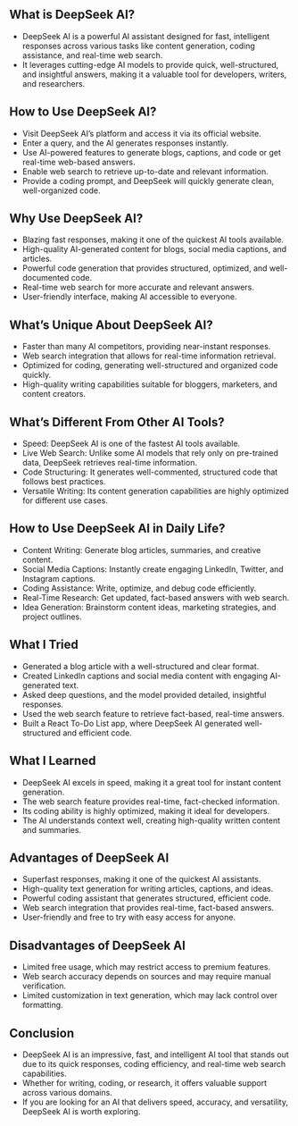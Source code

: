 ## What is DeepSeek AI?

- DeepSeek AI is a powerful AI assistant designed for fast, intelligent responses across various tasks like content generation, coding assistance, and real-time web search.
- It leverages cutting-edge AI models to provide quick, well-structured, and insightful answers, making it a valuable tool for developers, writers, and researchers.

## How to Use DeepSeek AI?

- Visit DeepSeek AI’s platform and access it via its official website.
- Enter a query, and the AI generates responses instantly.
- Use AI-powered features to generate blogs, captions, and code or get real-time web-based answers.
- Enable web search to retrieve up-to-date and relevant information.
- Provide a coding prompt, and DeepSeek will quickly generate clean, well-organized code.

## Why Use DeepSeek AI?

- Blazing fast responses, making it one of the quickest AI tools available.
- High-quality AI-generated content for blogs, social media captions, and articles.
- Powerful code generation that provides structured, optimized, and well-documented code.
- Real-time web search for more accurate and relevant answers.
- User-friendly interface, making AI accessible to everyone.

## What’s Unique About DeepSeek AI?

- Faster than many AI competitors, providing near-instant responses.
- Web search integration that allows for real-time information retrieval.
- Optimized for coding, generating well-structured and organized code quickly.
- High-quality writing capabilities suitable for bloggers, marketers, and content creators.

## What’s Different From Other AI Tools?

- Speed: DeepSeek AI is one of the fastest AI tools available.
- Live Web Search: Unlike some AI models that rely only on pre-trained data, DeepSeek retrieves real-time information.
- Code Structuring: It generates well-commented, structured code that follows best practices.
- Versatile Writing: Its content generation capabilities are highly optimized for different use cases.

## How to Use DeepSeek AI in Daily Life?

- Content Writing: Generate blog articles, summaries, and creative content.
- Social Media Captions: Instantly create engaging LinkedIn, Twitter, and Instagram captions.
- Coding Assistance: Write, optimize, and debug code efficiently.
- Real-Time Research: Get updated, fact-based answers with web search.
- Idea Generation: Brainstorm content ideas, marketing strategies, and project outlines.

## What I Tried

- Generated a blog article with a well-structured and clear format.
- Created LinkedIn captions and social media content with engaging AI-generated text.
- Asked deep questions, and the model provided detailed, insightful responses.
- Used the web search feature to retrieve fact-based, real-time answers.
- Built a React To-Do List app, where DeepSeek AI generated well-structured and efficient code.

## What I Learned

- DeepSeek AI excels in speed, making it a great tool for instant content generation.
- The web search feature provides real-time, fact-checked information.
- Its coding ability is highly optimized, making it ideal for developers.
- The AI understands context well, creating high-quality written content and summaries.

## Advantages of DeepSeek AI

- Superfast responses, making it one of the quickest AI assistants.
- High-quality text generation for writing articles, captions, and ideas.
- Powerful coding assistant that generates structured, efficient code.
- Web search integration that provides real-time, fact-based answers.
- User-friendly and free to try with easy access for anyone.

## Disadvantages of DeepSeek AI

- Limited free usage, which may restrict access to premium features.
- Web search accuracy depends on sources and may require manual verification.
- Limited customization in text generation, which may lack control over formatting.

## Conclusion

- DeepSeek AI is an impressive, fast, and intelligent AI tool that stands out due to its quick responses, coding efficiency, and real-time web search capabilities.
- Whether for writing, coding, or research, it offers valuable support across various domains.
- If you are looking for an AI that delivers speed, accuracy, and versatility, DeepSeek AI is worth exploring.